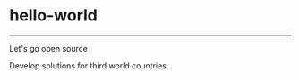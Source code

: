 # hello-world
--------------------
Let's go open source

Develop solutions for third world countries.
